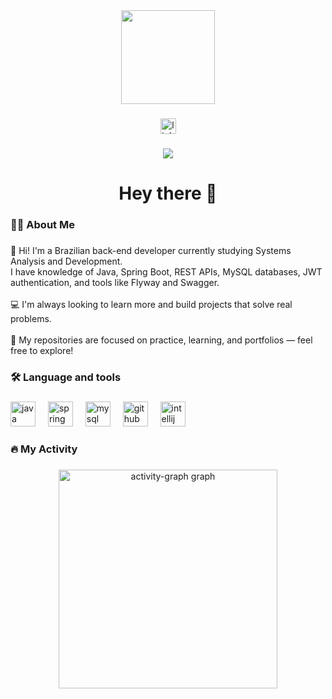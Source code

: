 <div align="center">
  <img height="150" src="https://media.giphy.com/media/Dh5q0sShxgp13DwrvG/giphy.gif?cid=790b7611f10vc88mnt3fvclth273yo023h1qmp1uwg26svlt&ep=v1_gifs_search&rid=giphy.gif&ct=g"  />
</div>

###

<div align="center">
  <a href="www.linkedin.com/in/leandro-malikoski" target="_blank">
    <img src="https://img.shields.io/static/v1?message=LinkedIn&logo=linkedin&label=&color=0077B5&logoColor=white&labelColor=&style=for-the-badge" height="25" alt="linkedin logo"  />
  </a>
</div>

###

<div align="center">
  <img src="https://visitor-badge.laobi.icu/badge?page_id=LeandroMalikoski.LeandroMalikoski&"  />
</div>

###

<h1 align="center">Hey there 👋</h1>

###

<h3 align="left">👩‍💻  About Me</h3>

###

<p align="left">👋 Hi! I'm a Brazilian back-end developer currently studying Systems Analysis and Development.<br>I have knowledge of Java, Spring Boot, REST APIs, MySQL databases, JWT authentication, and tools like Flyway and Swagger.<br><br>💻 I'm always looking to learn more and build projects that solve real problems.<br><br>🚀 My repositories are focused on practice, learning, and portfolios — feel free to explore!</p>

###

<h3 align="left">🛠 Language and tools</h3>

###

<div align="left">
  <img src="https://cdn.jsdelivr.net/gh/devicons/devicon/icons/java/java-original.svg" height="40" alt="java logo"  />
  <img width="12" />
  <img src="https://cdn.jsdelivr.net/gh/devicons/devicon/icons/spring/spring-original.svg" height="40" alt="spring logo"  />
  <img width="12" />
  <img src="https://cdn.jsdelivr.net/gh/devicons/devicon/icons/mysql/mysql-original.svg" height="40" alt="mysql logo"  />
  <img width="12" />
  <img src="https://cdn.jsdelivr.net/gh/devicons/devicon/icons/github/github-original.svg" height="40" alt="github logo"  />
  <img width="12" />
  <img src="https://cdn.jsdelivr.net/gh/devicons/devicon/icons/intellij/intellij-original.svg" height="40" alt="intellij logo"  />
</div>

###

<h3 align="left">🔥 My Activity</h3>

###

<div align="center">
  <img src="https://github-readme-activity-graph.vercel.app/graph?username=LeandroMalikoski&radius=0&hide_border=false&hide_title=false&area=true&theme=noctis-minimus" height="350" alt="activity-graph graph"  />
</div>

###
